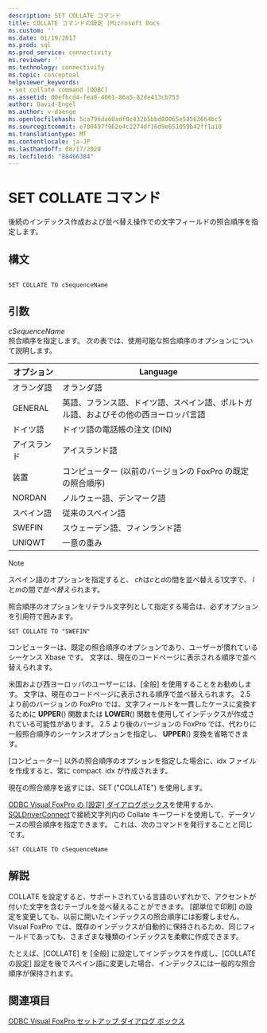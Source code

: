 ```yaml
---
description: SET COLLATE コマンド
title: COLLATE コマンドの設定 |Microsoft Docs
ms.custom: ''
ms.date: 01/19/2017
ms.prod: sql
ms.prod_service: connectivity
ms.reviewer: ''
ms.technology: connectivity
ms.topic: conceptual
helpviewer_keywords:
- set collate command [ODBC]
ms.assetid: 00efbcd4-fea8-4061-86a5-82de413cb753
author: David-Engel
ms.author: v-daenge
ms.openlocfilehash: 5ca796da60adf0c432b5bbd80065e58563664bc5
ms.sourcegitcommit: e700497f962e4c2274df16d9e651059b42ff1a10
ms.translationtype: MT
ms.contentlocale: ja-JP
ms.lasthandoff: 08/17/2020
ms.locfileid: "88466384"
---
```

# <a name="set-collate-command"></a>SET COLLATE コマンド
後続のインデックス作成および並べ替え操作での文字フィールドの照合順序を指定します。  
  
## <a name="syntax"></a>構文  
  
```  
  
SET COLLATE TO cSequenceName  
```  
  
## <a name="arguments"></a>引数  
 *cSequenceName*  
 照合順序を指定します。 次の表では、使用可能な照合順序のオプションについて説明します。  
  
|オプション|Language|  
|-------------|--------------|  
|オランダ語|オランダ語|  
|GENERAL|英語、フランス語、ドイツ語、スペイン語、ポルトガル語、およびその他の西ヨーロッパ言語|  
|ドイツ語|ドイツ語の電話帳の注文 (DIN)|  
|アイスランド|アイスランド語|  
|装置|コンピューター (以前のバージョンの FoxPro の既定の照合順序)|  
|NORDAN|ノルウェー語、デンマーク語|  
|スペイン語|従来のスペイン語|  
|SWEFIN|スウェーデン語、フィンランド語|  
|UNIQWT|一意の重み|  
  
> [!NOTE]  
>  スペイン語のオプションを指定すると、 *ch*は*c*と*d*の間を並べ替える1文字で、 *l*と*m*の間*で並べ替えら*れます。  
  
 照合順序のオプションをリテラル文字列として指定する場合は、必ずオプションを引用符で囲みます。  
  
```  
SET COLLATE TO "SWEFIN"  
```  
  
 コンピューターは、既定の照合順序のオプションであり、ユーザーが慣れているシーケンス Xbase です。 文字は、現在のコードページに表示される順序で並べ替えられます。  
  
 米国および西ヨーロッパのユーザーには、[全般] を使用することをお勧めします。 文字は、現在のコードページに表示される順序で並べ替えられます。 2.5 より前のバージョンの FoxPro では、文字フィールドを一貫したケースに変換するために **UPPER**() 関数または **LOWER**() 関数を使用してインデックスが作成されている可能性があります。 2.5 より後のバージョンの FoxPro では、代わりに一般照合順序のシーケンスオプションを指定し、 **UPPER**() 変換を省略できます。  
  
 [コンピューター] 以外の照合順序のオプションを指定した場合に、idx ファイルを作成すると、常に compact. idx が作成されます。  
  
 現在の照合順序を返すには、SET ("COLLATE") を使用します。  
  
 [ODBC Visual FoxPro の [設定] ダイアログボックス](../../odbc/microsoft/odbc-visual-foxpro-setup-dialog-box.md)を使用するか、 [SQLDriverConnect](../../odbc/microsoft/sqldriverconnect-visual-foxpro-odbc-driver.md)で接続文字列内の Collate キーワードを使用して、データソースの照合順序を指定できます。 これは、次のコマンドを発行することと同じです。  
  
```  
SET COLLATE TO cSequenceName  
```  
  
## <a name="remarks"></a>解説  
 COLLATE を設定すると、サポートされている言語のいずれかで、アクセントが付いた文字を含むテーブルを並べ替えることができます。 [部単位で印刷] の設定を変更しても、以前に開いたインデックスの照合順序には影響しません。 Visual FoxPro では、既存のインデックスが自動的に保持されるため、同じフィールドであっても、さまざまな種類のインデックスを柔軟に作成できます。  
  
 たとえば、[COLLATE] を [全般] に設定してインデックスを作成し、[COLLATE の設定] 設定を後でスペイン語に変更した場合、インデックスには一般的な照合順序が保持されます。  
  
## <a name="see-also"></a>関連項目  
 [ODBC Visual FoxPro セットアップ ダイアログ ボックス](../../odbc/microsoft/odbc-visual-foxpro-setup-dialog-box.md)

